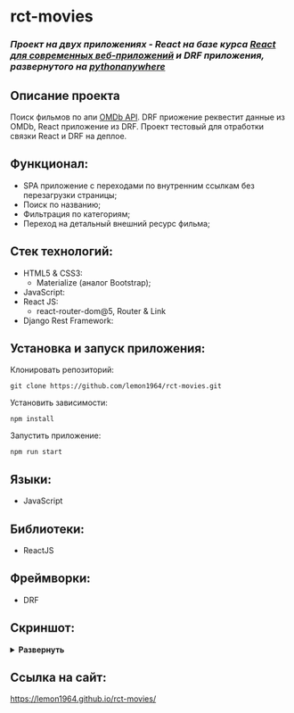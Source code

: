 # rct-movies
### ***Проект на двух приложениях - React на базе курса [React для современных веб-приложений](https://stepik.org/course/114197/syllabus) и DRF приложения, развернутого на  [pythonanywhere](https://github.com/lemon1964/api-movies.git)***  

## Описание проекта
Поиск фильмов по апи [OMDb API](https://www.omdbapi.com).
DRF приожение реквестит данные из OMDb, React приложение из DRF.
Проект тестовый для отработки связки React и DRF на деплое.

## Функционал:
- SPA приложение с переходами по внутренним ссылкам без перезагрузки страницы;
- Поиск по названию;
- Фильтрация по категориям;
- Переход на детальный внешний ресурс фильма;

## Стек технологий:
- HTML5 & CSS3:
  - Materialize (аналог Bootstrap);
- JavaScript:
- React JS:
  - react-router-dom@5, Router & Link 
- Django Rest Framework:

## Установка и запуск приложения:
Клонировать репозиторий:

    git clone https://github.com/lemon1964/rct-movies.git

Установить зависимости:

    npm install

Запустить приложение:

    npm run start

## Языки:
- JavaScript

## Библиотеки:
- ReactJS

## Фреймворки:
- DRF

## Скриншот:
<details><summary><b>Развернуть</b></summary>

[![rct-movies](#)

</details>

## Ссылка на сайт:
https://lemon1964.github.io/rct-movies/
